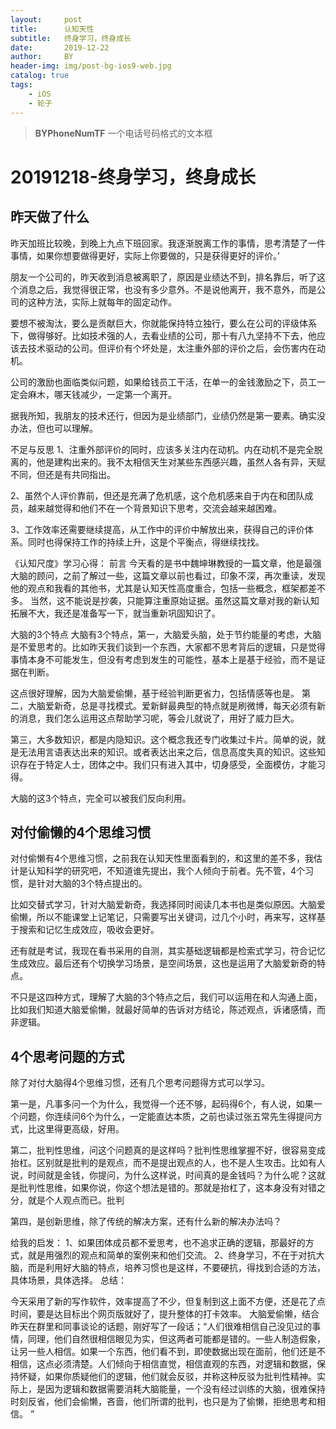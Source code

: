 ```yaml
---
layout:     post
title:      认知天性
subtitle:   终身学习，终身成长
date:       2019-12-22
author:     BY
header-img: img/post-bg-ios9-web.jpg
catalog: true
tags:
    - iOS
    - 轮子
---
```


>**BYPhoneNumTF** 一个电话号码格式的文本框

# 20191218-终身学习，终身成长
## 昨天做了什么
昨天加班比较晚，到晚上九点下班回家。我逐渐脱离工作的事情，思考清楚了一件事情，如果你想要做得更好，实际上你要做的，只是获得更好的评价。’

朋友一个公司的，昨天收到消息被离职了，原因是业绩达不到，排名靠后，听了这个消息之后，我觉得很正常，也没有多少意外。不是说他离开，我不意外，而是公司的这种方法，实际上就每年的固定动作。

要想不被淘汰，要么是贡献巨大，你就能保持特立独行，要么在公司的评级体系下，做得够好。比如技术强的人，去看业绩的公司，那十有八九坚持不下去，他应该去技术驱动的公司。但评价有个坏处是，太注重外部的评价之后，会伤害内在动机。

公司的激励也面临类似问题，如果给钱员工干活，在单一的金钱激励之下，员工一定会麻木，哪天钱减少，一定第一个离开。

据我所知，我朋友的技术还行，但因为是业绩部门，业绩仍然是第一要素。确实没办法，但也可以理解。

不足与反思
1、注重外部评价的同时，应该多关注内在动机。内在动机不是完全脱离的，他是建构出来的。我不太相信天生对某些东西感兴趣，虽然人各有异，天赋不同，但还是有共同指出。

2、虽然个人评价靠前，但还是充满了危机感，这个危机感来自于内在和团队成员，越来越觉得和他们不在一个背景知识下思考，交流会越来越困难。

3、工作效率还需要继续提高，从工作中的评价中解放出来，获得自己的评价体系。同时也得保持工作的持续上升，这是个平衡点，得继续找找。

《认知尺度》学习心得：
前言
今天看的是书中魏坤琳教授的一篇文章，他是最强大脑的顾问，之前了解过一些，这篇文章以前也看过，印象不深，再次重读，发现他的观点和我看的其他书，尤其是认知天性高度重合，包括一些概念，框架都差不多。
当然，这不能说是抄袭，只能算注重原始证据。虽然这篇文章对我的新认知拓展不大，我还是准备写一下，就当重新巩固知识了。

大脑的3个特点
大脑有3个特点，第一，大脑爱头脑，处于节约能量的考虑，大脑是不爱思考的。比如昨天我们谈到一个东西，大家都不思考背后的逻辑，只是觉得事情本身不可能发生，但没有考虑到发生的可能性，基本上是基于经验，而不是证据在判断。

这点很好理解，因为大脑爱偷懒，基于经验判断更省力，包括情感等也是。
第二，大脑爱新奇，总是寻找模式。爱新鲜最典型的特点就是刷微博，每天必须有新的消息，我们怎么运用这点帮助学习呢，等会儿就说了，用好了威力巨大。

第三，大多数知识，都是内隐知识。这个概念我还专门收集过卡片。简单的说，就是无法用言语表达出来的知识。或者表达出来之后，信息高度失真的知识。这些知识存在于特定人士，团体之中。我们只有进入其中，切身感受，全面模仿，才能习得。

大脑的这3个特点，完全可以被我们反向利用。

## 对付偷懒的4个思维习惯
对付偷懒有4个思维习惯，之前我在认知天性里面看到的，和这里的差不多，我估计是认知科学的研究吧，不知道谁先提出，我个人倾向于前者。先不管，4个习惯，是针对大脑的3个特点提出的。

比如交替式学习，针对大脑爱新奇，我选择同时阅读几本书也是类似原因。大脑爱偷懒，所以不能课堂上记笔记，只需要写出关键词，过几个小时，再来写，这样基于搜索和记忆生成效应，吸收会更好。

还有就是考试，我现在看书采用的自测，其实基础逻辑都是检索式学习，符合记忆生成效应。最后还有个切换学习场景，是空间场景，这也是运用了大脑爱新奇的特点。

不只是这四种方式，理解了大脑的3个特点之后，我们可以运用在和人沟通上面，比如我们知道大脑爱偷懒，就最好简单的告诉对方结论，陈述观点，诉诸感情，而非逻辑。

## 4个思考问题的方式
除了对付大脑得4个思维习惯，还有几个思考问题得方式可以学习。

第一是，凡事多问一个为什么，我觉得一个还不够，起码得6个，有人说，如果一个问题，你连续问6个为什么，一定能直达本质，之前也读过张五常先生得提问方式，比这里得更高级，好用。

第二，批判性思维，问这个问题真的是这样吗？批判性思维掌握不好，很容易变成抬杠。区别就是批判的是观点，而不是提出观点的人，也不是人生攻击。比如有人说，时间就是金钱，你提问，为什么这样说，时间真的是金钱吗？为什么呢？这就是批判性思维，如果你说，你这个想法是错的。那就是抬杠了，这本身没有对错之分，就是个人观点而已。批判

第四，是创新思维，除了传统的解决方案，还有什么新的解决办法吗？

给我的启发：
1、如果团体成员都不爱思考，也不追求正确的逻辑，那最好的方式，就是用强烈的观点和简单的案例来和他们交流。
2、终身学习，不在于对抗大脑，而是利用好大脑的特点，培养习惯也是这样，不要硬抗，得找到合适的方法，具体场景，具体选择。
总结：

今天采用了新的写作软件，效率提高了不少，但复制到这上面不方便，还是花了点时间，要是达目标出个网页版就好了，提升整体的打卡效率。
大脑爱偷懒，结合昨天在群里和同事谈论的话题，刚好写了一段话；“人们很难相信自己没见过的事情，同理，他们自然很相信眼见为实，但这两者可能都是错的。一些人制造假象，让另一些人相信。如果一个东西，他们看不到，即使数据出现在面前，他们还是不相信，这点必须清楚。人们倾向于相信直觉，相信直观的东西，对逻辑和数据，保持怀疑，如果你质疑他们的逻辑，他们就会反驳，并称这种反驳为批判性精神。实际上，是因为逻辑和数据需要消耗大脑能量，一个没有经过训练的大脑，很难保持时刻反省，他们会偷懒，吝啬，他们所谓的批判，也只是为了偷懒，拒绝思考和相信。  ”